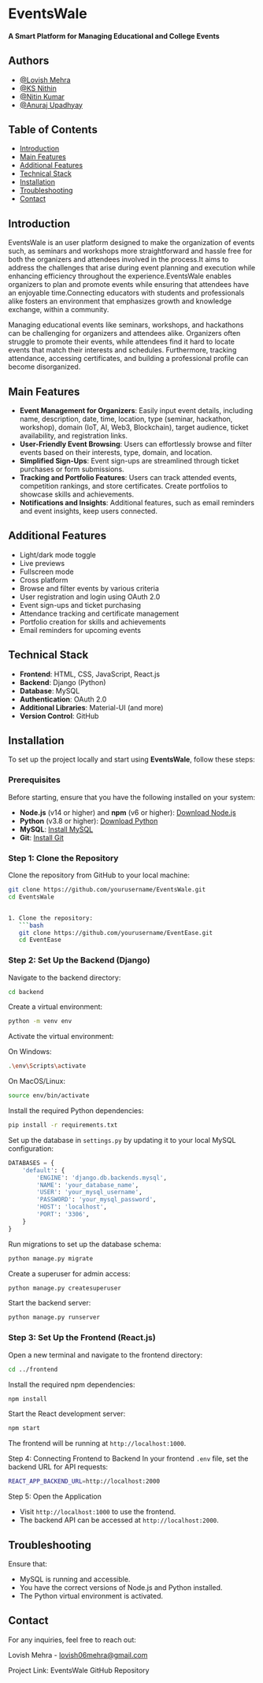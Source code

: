# EventsWale 
#### A Smart Platform for Managing Educational and College Events


## Authors

- [@Lovish Mehra](https://github.com/Lovish-Mehra-06)
- [@KS Nithin](https://github.com/Nithin0620)
- [@Nitin Kumar](https://github.com/nitinkumarKN)
- [@Anuraj Upadhyay](https://github.com/Anrj007)


## Table of Contents
- [Introduction](##introduction)
- [Main Features](#Main-Features)
- [Additional Features](#Additional-Features)
- [Technical Stack](#technical-stack)
- [Installation](#installation)
- [Troubleshooting](#Troubleshooting)
- [Contact](#contact)

## Introduction
EventsWale is an user platform designed to make the organization of events such, as seminars and workshops more straightforward and hassle free for both the organizers and attendees involved in the process.It aims to address the challenges that arise during event planning and execution while enhancing efficiency throughout the experience.EventsWale enables organizers to plan and promote events while ensuring that attendees have an enjoyable time.Connecting educators with students and professionals alike fosters an environment that emphasizes growth and knowledge exchange, within a community. 


Managing educational events like seminars, workshops, and hackathons can be challenging for organizers and attendees alike. Organizers often struggle to promote their events, while attendees find it hard to locate events that match their interests and schedules. Furthermore, tracking attendance, accessing certificates, and building a professional profile can become disorganized.

## Main Features
- **Event Management for Organizers**: Easily input event details, including name, description, date, time, location, type (seminar, hackathon, workshop), domain (IoT, AI, Web3, Blockchain), target audience, ticket availability, and registration links.
- **User-Friendly Event Browsing**: Users can effortlessly browse and filter events based on their interests, type, domain, and location.
- **Simplified Sign-Ups**: Event sign-ups are streamlined through ticket purchases or form submissions.
- **Tracking and Portfolio Features**: Users can track attended events, competition rankings, and store certificates. Create portfolios to showcase skills and achievements.
- **Notifications and Insights**: Additional features, such as email reminders and event insights, keep users connected.

## Additional Features
- Light/dark mode toggle
- Live previews
- Fullscreen mode
- Cross platform
- Browse and filter events by various criteria
- User registration and login using OAuth 2.0
- Event sign-ups and ticket purchasing
- Attendance tracking and certificate management
- Portfolio creation for skills and achievements
- Email reminders for upcoming events

## Technical Stack
- **Frontend**: HTML, CSS, JavaScript, React.js
- **Backend**: Django (Python)
- **Database**: MySQL
- **Authentication**: OAuth 2.0
- **Additional Libraries**: Material-UI (and more)
- **Version Control**: GitHub

## Installation
To set up the project locally and start using **EventsWale**, follow these steps:

### Prerequisites
Before starting, ensure that you have the following installed on your system:
- **Node.js** (v14 or higher) and **npm** (v6 or higher): [Download Node.js](https://nodejs.org/en/)
- **Python** (v3.8 or higher): [Download Python](https://www.python.org/downloads/)
- **MySQL**: [Install MySQL](https://www.mysql.com/downloads/)
- **Git**: [Install Git](https://git-scm.com/)

### Step 1: Clone the Repository
Clone the repository from GitHub to your local machine:

```bash
git clone https://github.com/yourusername/EventsWale.git
cd EventsWale


1. Clone the repository:
   ```bash
   git clone https://github.com/yourusername/EventEase.git
   cd EventEase
   ```
   
### Step 2: Set Up the Backend (Django)

Navigate to the backend directory:
```bash
cd backend 
```

Create a virtual environment:
```bash
python -m venv env
```

Activate the virtual environment:

On Windows:
```bash
.\env\Scripts\activate
```
On MacOS/Linux:
```bash
source env/bin/activate
```

Install the required Python dependencies:
```bash
pip install -r requirements.txt
```

Set up the database in ```settings.py``` by updating it to your local MySQL configuration:
```python
DATABASES = {
    'default': {
        'ENGINE': 'django.db.backends.mysql',
        'NAME': 'your_database_name',
        'USER': 'your_mysql_username',
        'PASSWORD': 'your_mysql_password',
        'HOST': 'localhost',
        'PORT': '3306',
    }
}
```

Run migrations to set up the database schema:
```bash
python manage.py migrate
```
Create a superuser for admin access:
```bash
python manage.py createsuperuser
```
Start the backend server:
```bash
python manage.py runserver
```


### Step 3: Set Up the Frontend (React.js)
Open a new terminal and navigate to the frontend directory:

```bash
cd ../frontend
```
Install the required npm dependencies:

```bash
npm install
```
Start the React development server:

```bash
npm start
```

The frontend will be running at ```http://localhost:1000```.

Step 4: Connecting Frontend to Backend
In your frontend ```.env``` file, set the backend URL for API requests:

```bash
REACT_APP_BACKEND_URL=http://localhost:2000
```
Step 5: Open the Application

- Visit ```http://localhost:1000``` to use the frontend.
- The backend API can be accessed at ```http://localhost:2000```.

## Troubleshooting
Ensure that:

- MySQL is running and accessible.
- You have the correct versions of Node.js and Python installed.
- The Python virtual environment is activated.



## Contact

For any inquiries, feel free to reach out:

Lovish Mehra - lovish06mehra@gmail.com

Project Link: EventsWale GitHub Repository
